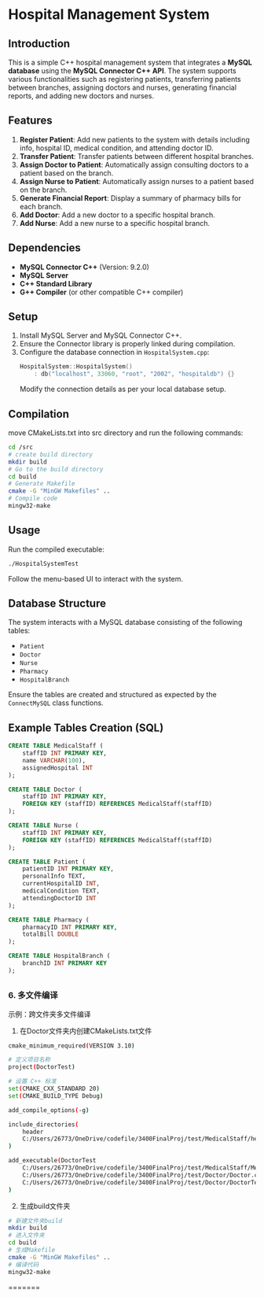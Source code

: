 # Hospital Management System

## Introduction

This is a simple C++ hospital management system that integrates a **MySQL database** using the **MySQL Connector C++ API**. The system supports various functionalities such as registering patients, transferring patients between branches, assigning doctors and nurses, generating financial reports, and adding new doctors and nurses.

## Features

1. **Register Patient**: Add new patients to the system with details including info, hospital ID, medical condition, and attending doctor ID.
2. **Transfer Patient**: Transfer patients between different hospital branches.
3. **Assign Doctor to Patient**: Automatically assign consulting doctors to a patient based on the branch.
4. **Assign Nurse to Patient**: Automatically assign nurses to a patient based on the branch.
5. **Generate Financial Report**: Display a summary of pharmacy bills for each branch.
6. **Add Doctor**: Add a new doctor to a specific hospital branch.
7. **Add Nurse**: Add a new nurse to a specific hospital branch.

## Dependencies

- **MySQL Connector C++** (Version: 9.2.0)
- **MySQL Server**
- **C++ Standard Library**
- **G++ Compiler** (or other compatible C++ compiler)

## Setup

1. Install MySQL Server and MySQL Connector C++.
2. Ensure the Connector library is properly linked during compilation.
3. Configure the database connection in `HospitalSystem.cpp`:
   ```cpp
   HospitalSystem::HospitalSystem()
       : db("localhost", 33060, "root", "2002", "hospitaldb") {}
   ```
   Modify the connection details as per your local database setup.

## Compilation
move CMakeLists.txt into src directory and run the following commands:
```bash
cd /src
# create build directory
mkdir build
# Go to the build directory
cd build
# Generate Makefile
cmake -G "MinGW Makefiles" ..
# Compile code
mingw32-make
```

## Usage

Run the compiled executable:

```bash
./HospitalSystemTest
```

Follow the menu-based UI to interact with the system.

## Database Structure

The system interacts with a MySQL database consisting of the following tables:

- `Patient`
- `Doctor`
- `Nurse`
- `Pharmacy`
- `HospitalBranch`

Ensure the tables are created and structured as expected by the `ConnectMySQL` class functions.

## Example Tables Creation (SQL)

```sql
CREATE TABLE MedicalStaff (
    staffID INT PRIMARY KEY,
    name VARCHAR(100),
    assignedHospital INT
);

CREATE TABLE Doctor (
    staffID INT PRIMARY KEY,
    FOREIGN KEY (staffID) REFERENCES MedicalStaff(staffID)
);

CREATE TABLE Nurse (
    staffID INT PRIMARY KEY,
    FOREIGN KEY (staffID) REFERENCES MedicalStaff(staffID)
);

CREATE TABLE Patient (
    patientID INT PRIMARY KEY,
    personalInfo TEXT,
    currentHospitalID INT,
    medicalCondition TEXT,
    attendingDoctorID INT
);

CREATE TABLE Pharmacy (
    pharmacyID INT PRIMARY KEY,
    totalBill DOUBLE
);

CREATE TABLE HospitalBranch (
    branchID INT PRIMARY KEY
);
```

##

### 6. 多文件编译
示例：跨文件夹多文件编译 <Doctor>
1. 在Doctor文件夹内创建CMakeLists.txt文件
```bash
cmake_minimum_required(VERSION 3.10)

# 定义项目名称
project(DoctorTest)

# 设置 C++ 标准
set(CMAKE_CXX_STANDARD 20)
set(CMAKE_BUILD_TYPE Debug)

add_compile_options(-g)

include_directories(
    header
    C:/Users/26773/OneDrive/codefile/3400FinalProj/test/MedicalStaff/header
)

add_executable(DoctorTest
    C:/Users/26773/OneDrive/codefile/3400FinalProj/test/MedicalStaff/MedicalStaff.cpp
    C:/Users/26773/OneDrive/codefile/3400FinalProj/test/Doctor/Doctor.cpp
    C:/Users/26773/OneDrive/codefile/3400FinalProj/test/Doctor/DoctorTest.cpp
)
```
2. 生成build文件夹
```bash
# 新建文件夹build
mkdir build
# 进入文件夹
cd build
# 生成Makefile
cmake -G "MinGW Makefiles" ..
# 编译代码
mingw32-make
```
=======
